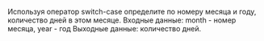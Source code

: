 Используя оператор switch-case определите по номеру месяца и году, количество дней в этом месяце.
Входные данные: month - номер месяца, year - год
Выходные данные: количество дней.  